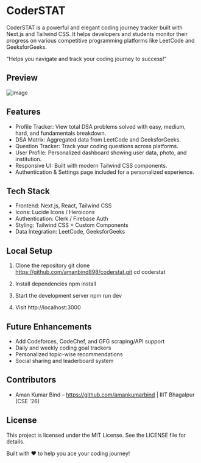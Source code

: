 
CoderSTAT
=========

CoderSTAT is a powerful and elegant coding journey tracker built with Next.js and Tailwind CSS.
It helps developers and students monitor their progress on various competitive programming platforms
like LeetCode and GeeksforGeeks.

"Helps you navigate and track your coding journey to success!"

Preview
-------
![image](https://github.com/user-attachments/assets/7ad86f38-17ee-4bfb-ac3e-f43c7e80df62)


Features
--------
- Profile Tracker: View total DSA problems solved with easy, medium, hard, and fundamentals breakdown.
- DSA Matrix: Aggregated data from LeetCode and GeeksforGeeks.
- Question Tracker: Track your coding questions across platforms.
- User Profile: Personalized dashboard showing user data, photo, and institution.
- Responsive UI: Built with modern Tailwind CSS components.
- Authentication & Settings page included for a personalized experience.

Tech Stack
----------
- Frontend: Next.js, React, Tailwind CSS
- Icons: Lucide Icons / Heroicons
- Authentication: Clerk / Firebase Auth
- Styling: Tailwind CSS + Custom Components
- Data Integration: LeetCode, GeeksforGeeks



Local Setup
-----------
1. Clone the repository
   git clone https://github.com/amanbind898/coderstat.git
   cd coderstat

2. Install dependencies
   npm install

3. Start the development server
   npm run dev

4. Visit http://localhost:3000

Future Enhancements
-------------------
- Add Codeforces, CodeChef, and GFG scraping/API support
- Daily and weekly coding goal trackers
- Personalized topic-wise recommendations
- Social sharing and leaderboard system

Contributors
------------
- Aman Kumar Bind – https://github.com/amankumarbind | IIIT Bhagalpur (CSE '26)

License
-------
This project is licensed under the MIT License. See the LICENSE file for details.

Built with ❤️ to help you ace your coding journey!
